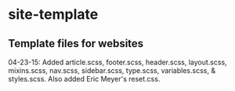 # site-template

## Template files for websites

04-23-15:
Added article.scss, footer.scss, header.scss, layout.scss, mixins.scss, nav.scss, sidebar.scss, type.scss, variables.scss, & styles.scss. Also added Eric Meyer's reset.css.